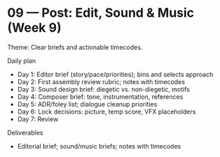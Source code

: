 # 09 — Post: Edit, Sound & Music (Week 9)

Theme: Clear briefs and actionable timecodes.

Daily plan
- Day 1: Editor brief (story/pace/priorities); bins and selects approach
- Day 2: First assembly review rubric; notes with timecodes
- Day 3: Sound design brief: diegetic vs. non-diegetic, motifs
- Day 4: Composer brief: tone, instrumentation, references
- Day 5: ADR/foley list; dialogue cleanup priorities
- Day 6: Lock decisions: picture, temp score, VFX placeholders
- Day 7: Review

Deliverables
- Editorial brief; sound/music briefs; notes with timecodes
